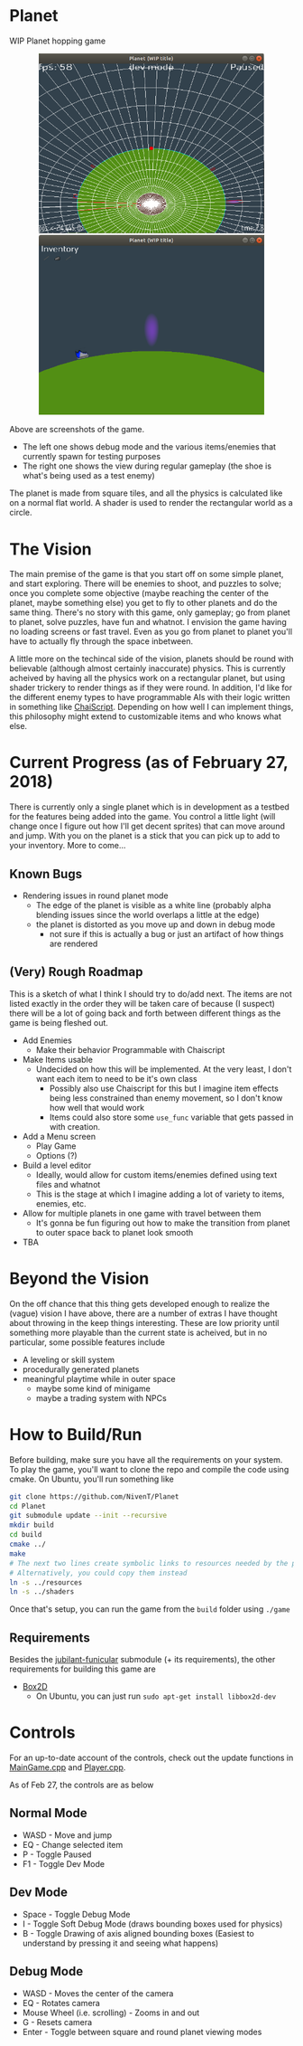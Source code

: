 # Planet
WIP Planet hopping game

<p align="center">
 <img src="https://github.com/NivenT/Planet/blob/master/screenshots/screen1.png" width=400>
 <img src="https://github.com/NivenT/Planet/blob/master/screenshots/screen2.png" width=400>
</p>

Above are screenshots of the game.
- The left one shows debug mode and the various items/enemies that currently spawn for testing purposes
- The right one shows the view during regular gameplay (the shoe is what's being used as a test enemy)

The planet is made from square tiles, and all the physics is calculated like on a normal flat world. A shader is used to render the rectangular world as a circle.

# The Vision
The main premise of the game is that you start off on some simple planet, and start exploring. There will be enemies to shoot, and puzzles to solve; once you complete some objective (maybe reaching the center of the planet, maybe something else) you get to fly to other planets and do the same thing. There's no story with this game, only gameplay; go from planet to planet, solve puzzles, have fun and whatnot. I envision the game having no loading screens or fast travel. Even as you go from planet to planet you'll have to actually fly through the space inbetween.

A little more on the techincal side of the vision, planets should be round with believable (although almost certainly inaccurate) physics. This is currently acheived by having all the physics work on a rectangular planet, but using shader trickery to render things as if they were round. In addition, I'd like for the different enemy types to have programmable AIs with their logic written in something like [ChaiScript](https://github.com/ChaiScript/ChaiScript). Depending on how well I can implement things, this philosophy might extend to customizable items and who knows what else.

# Current Progress (as of February 27, 2018)
There is currently only a single planet which is in development as a testbed for the features being added into the game. You control a little light (will change once I figure out how I'll get decent sprites) that can move around and jump. With you on the planet is a stick that you can pick up to add to your inventory. More to come...

## Known Bugs

* Rendering issues in round planet mode
  * The edge of the planet is visible as a white line (probably alpha blending issues since the world overlaps a little at the edge)
  * the planet is distorted as you move up and down in debug mode
    * not sure if this is actually a bug or just an artifact of how things are rendered
 
## (Very) Rough Roadmap
This is a sketch of what I think I should try to do/add next. The items are not listed exactly in the order they will be taken care of because (I suspect) there will be a lot of going back and forth between different things as the game is being fleshed out.

* Add Enemies
  * Make their behavior Programmable with Chaiscript
* Make Items usable
  * Undecided on how this will be implemented. At the very least, I don't want each item to need to be it's own class
    * Possibly also use Chaiscript for this but I imagine item effects being less constrained than enemy movement, so I don't know how well that would work
    * Items could also store some `use_func` variable that gets passed in with creation.
* Add a Menu screen
   * Play Game
   * Options (?)
* Build a level editor
   * Ideally, would allow for custom items/enemies defined using text files and whatnot
   * This is the stage at which I imagine adding a lot of variety to items, enemies, etc.
* Allow for multiple planets in one game with travel between them
   * It's gonna be fun figuring out how to make the transition from planet to outer space back to planet look smooth
* TBA

# Beyond the Vision
On the off chance that this thing gets developed enough to realize the (vague) vision I have above, there are a number of extras I have thought about throwing in the keep things interesting. These are low priority until something more playable than the current state is acheived, but in no particular, some possible features include

* A leveling or skill system
* procedurally generated planets
* meaningful playtime while in outer space
  * maybe some kind of minigame
  * maybe a trading system with NPCs

# How to Build/Run
Before building, make sure you have all the requirements on your system. To play the game, you'll want to clone the repo and compile the code using cmake. On Ubuntu, you'll run something like

```bash
git clone https://github.com/NivenT/Planet
cd Planet
git submodule update --init --recursive
mkdir build
cd build
cmake ../
make
# The next two lines create symbolic links to resources needed by the program
# Alternatively, you could copy them instead
ln -s ../resources
ln -s ../shaders
```

Once that's setup, you can run the game from the `build` folder using `./game`

## Requirements
Besides the [jubilant-funicular](https://github.com/NivenT/jubilant-funicular) submodule (+ its requirements), the other requirements for building this game are

* [Box2D](https://github.com/erincatto/Box2D)
  * On Ubuntu, you can just run `sudo apt-get install libbox2d-dev`

# Controls
For an up-to-date account of the controls, check out the update functions in [MainGame.cpp](https://github.com/NivenT/Planet/blob/master/src/MainGame.cpp) and [Player.cpp](https://github.com/NivenT/Planet/blob/master/src/Player.cpp). 

As of Feb 27, the controls are as below

## Normal Mode
* WASD - Move and jump
* EQ - Change selected item
* P - Toggle Paused
* F1 - Toggle Dev Mode

## Dev Mode
* Space - Toggle Debug Mode
* I - Toggle Soft Debug Mode (draws bounding boxes used for physics)
* B - Toggle Drawing of axis aligned bounding boxes (Easiest to understand by pressing it and seeing what happens)

## Debug Mode
* WASD - Moves the center of the camera
* EQ - Rotates camera
* Mouse Wheel (i.e. scrolling) - Zooms in and out
* G - Resets camera
* Enter - Toggle between square and round planet viewing modes
